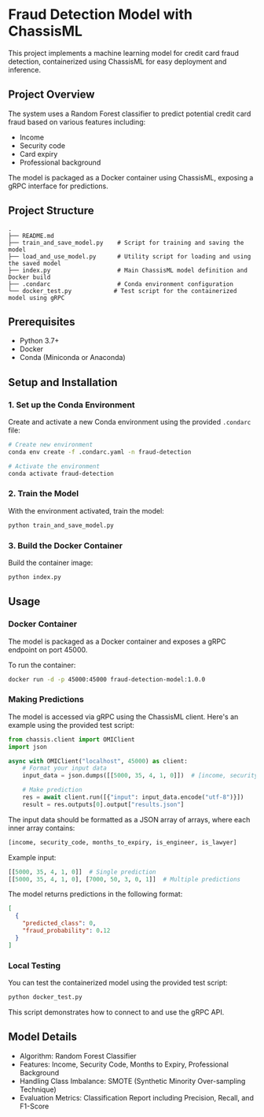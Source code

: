 # Fraud Detection Model with ChassisML

This project implements a machine learning model for credit card fraud detection, containerized using ChassisML for easy deployment and inference.

## Project Overview

The system uses a Random Forest classifier to predict potential credit card fraud based on various features including:

- Income
- Security code
- Card expiry
- Professional background

The model is packaged as a Docker container using ChassisML, exposing a gRPC interface for predictions.

## Project Structure

```
.
├── README.md
├── train_and_save_model.py    # Script for training and saving the model
├── load_and_use_model.py      # Utility script for loading and using the saved model
├── index.py                   # Main ChassisML model definition and Docker build
├── .condarc                   # Conda environment configuration
└── docker_test.py            # Test script for the containerized model using gRPC
```

## Prerequisites

- Python 3.7+
- Docker
- Conda (Miniconda or Anaconda)

## Setup and Installation

### 1. Set up the Conda Environment

Create and activate a new Conda environment using the provided `.condarc` file:

```bash
# Create new environment
conda env create -f .condarc.yaml -n fraud-detection

# Activate the environment
conda activate fraud-detection
```

### 2. Train the Model

With the environment activated, train the model:

```bash
python train_and_save_model.py
```

### 3. Build the Docker Container

Build the container image:

```bash
python index.py
```

## Usage

### Docker Container

The model is packaged as a Docker container and exposes a gRPC endpoint on port 45000.

To run the container:

```bash
docker run -d -p 45000:45000 fraud-detection-model:1.0.0
```

### Making Predictions

The model is accessed via gRPC using the ChassisML client. Here's an example using the provided test script:

```python
from chassis.client import OMIClient
import json

async with OMIClient("localhost", 45000) as client:
    # Format your input data
    input_data = json.dumps([[5000, 35, 4, 1, 0]])  # [income, security_code, months_to_expiry, is_engineer, is_lawyer]

    # Make prediction
    res = await client.run([{"input": input_data.encode("utf-8")}])
    result = res.outputs[0].output["results.json"]
```

The input data should be formatted as a JSON array of arrays, where each inner array contains:

```python
[income, security_code, months_to_expiry, is_engineer, is_lawyer]
```

Example input:

```python
[[5000, 35, 4, 1, 0]]  # Single prediction
[[5000, 35, 4, 1, 0], [7000, 50, 3, 0, 1]]  # Multiple predictions
```

The model returns predictions in the following format:

```json
[
  {
    "predicted_class": 0,
    "fraud_probability": 0.12
  }
]
```

### Local Testing

You can test the containerized model using the provided test script:

```bash
python docker_test.py
```

This script demonstrates how to connect to and use the gRPC API.

## Model Details

- Algorithm: Random Forest Classifier
- Features: Income, Security Code, Months to Expiry, Professional Background
- Handling Class Imbalance: SMOTE (Synthetic Minority Over-sampling Technique)
- Evaluation Metrics: Classification Report including Precision, Recall, and F1-Score
